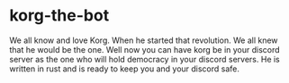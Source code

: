 # korg-the-bot
We all know and love Korg. When he started that revolution. We all knew that he would be the one. Well now you can have korg be in your discord server as the one who will
hold democracy in your discord servers. He is written in rust and is ready to keep you and your discord safe.
